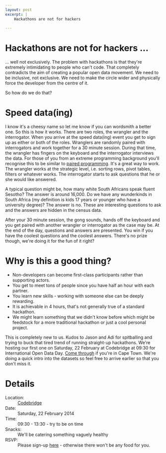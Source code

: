 ```yaml
---
layout: post
excerpt: |
    Hackathons are not for hackers
    
---
```


Hackathons are not for hackers ...
==================================

... well not exclusively. The problem with hackathons is that they're extremely intimidating to people who can't code. That completely contradicts the aim of creating a popular open data movement. We need to be inclusive, not exclusive. We need to make the circle wider and physically force the developer from the centre of it. 

So how do we do that?

Speed data(ing)
===============

I know it's a cheesy name so let me know if you can wordsmith a better one. So this is how it works. There are two roles, the wrangler and the interrogator. When you arrive at the speed data(ing) event you get to sign up as either or both of the roles. Wranglers are randomly paired with interrogators and work together for a 30 minute session. During that time, the wrangler has fingers on the keyboard and the interrogator interviews the data. For those of you from an extreme programming background you'll recognise this to be similar to [paired programming](http://en.wikipedia.org/wiki/Pair_programming). It's a great way to work. The wrangler works at the strategic level, i.e. sorting rows, pivot tables, filters or whatever works. The interrogator starts to ask questions that he or she would like answered. 

A typical question might be, how many white South Africans speak fluent Sesotho? The answer is around 16,000. Do we have any wunderkinds in South Africa (my definition is kids 17 years or younger who have a university degree)? The answer is no. These are interesting questions to ask and the answers are hidden in the census data. 

After your 30 minute session, the gong sounds, hands off the keyboard and you get paired with another wrangler or interrogator as the case may be. At the end of the day, questions and answers are presented. You win if you have the coolest questions and the coolest answers. There's no prize though, we're doing it for the fun of it right?

Why is this a good thing?
=========================

- Non-developers can become first-class participants rather than supporting actors.
- You get to meet tons of people since you have half an hour with each partner.
- You learn new skills - working with someone else can be deeply rewarding.
- It is achievable in 4 hours, that's not generally true of a standard hackathon.
- We might learn something that we didn't know before which might be feedstock for a more traditional hackathon or just a cool personal project.

This is completely new to us. Kudos to Jason and Adi for spitballing and trying to buck that tired trend of running straight-up hackathons. We're hosting our first one on Saturday, 22 February at Codebridge at 09:30 for International Open Data Day. [Come through](http://www.meetup.com/Code-for-South-Africa-Hackers/?scroll=true) if you're in Cape Town. We're doing a quick intro into the datasets so feel free to arrive earlier so that you don't miss it.

Details
=======

<dl>
    <dt>Location:</dt><dd><a href="http://www.codebridge.co.za">Codebridge</a></dd>
    <dt>Date:</dt><dd>Saturday, 22 February 2014</dd>
    <dt>Time:</dt><dd>09:30 - 13:30 - try to be on time</dd>
    <dt>Snacks:</dt><dd>We'll be catering something vaguely healthy</dd>
    <dt>RSVP:</dt><dd>Please sign-up <a href="http://www.meetup.com/Code-for-South-Africa-Hackers/events/165007242/">here</a> - otherwise there won't be any food for you.</dd>
</dl>

